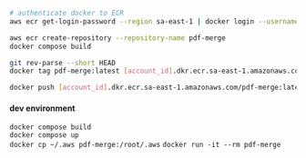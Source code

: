 ```bash
# authenticate docker to ECR
aws ecr get-login-password --region sa-east-1 | docker login --username AWS --password-stdin [account_id].dkr.ecr.sa-east-1.amazonaws.com

aws ecr create-repository --repository-name pdf-merge
docker compose build

git rev-parse --short HEAD
docker tag pdf-merge:latest [account_id].dkr.ecr.sa-east-1.amazonaws.com/pdf-merge:latest

docker push [account_id].dkr.ecr.sa-east-1.amazonaws.com/pdf-merge:latest
```

#### dev environment
`docker compose build`  
`docker compose up`  
`docker cp ~/.aws pdf-merge:/root/.aws`
`docker run -it --rm pdf-merge`  
